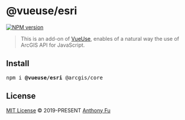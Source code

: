 # @vueuse/esri

[![NPM version](https://img.shields.io/npm/v/@vueuse/esri?color=a1b858)](https://www.npmjs.com/package/@vueuse/esri)

> This is an add-on of [VueUse](https://github.com/antfu), enables of a natural way the use of ArcGIS API for JavaScript.

## Install

<pre class='language-bash'>
npm i <b>@vueuse/esri</b> @arcgis/core
</pre>

## License

[MIT License](https://github.com/vueuse/vueuse/blob/master/LICENSE) © 2019-PRESENT [Anthony Fu](https://github.com/antfu)
